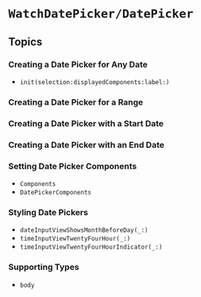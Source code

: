 # ``WatchDatePicker/DatePicker``

## Topics

### Creating a Date Picker for Any Date

- ``init(selection:displayedComponents:label:)``

### Creating a Date Picker for a Range

<!--- ``init(selection:in:displayedComponents:label:)``-->

### Creating a Date Picker with a Start Date
### Creating a Date Picker with an End Date

### Setting Date Picker Components

- ``Components``
- ``DatePickerComponents``

### Styling Date Pickers

- ``dateInputViewShowsMonthBeforeDay(_:)``
- ``timeInputViewTwentyFourHour(_:)``
- ``timeInputViewTwentyFourHourIndicator(_:)``
<!--- ``datePickerConfirmationTitleKey(_:)``-->
<!--- ``datePickerConfirmationColor(_:)``-->
<!--- ``datePickerAMPMHighlightColor(_:)``-->
<!--- ``datePickerFocusColor(_:)``-->

### Supporting Types

- ``body``
